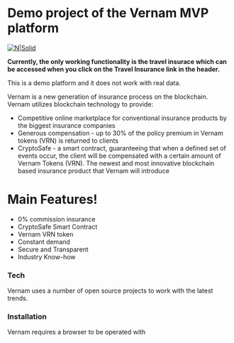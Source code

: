 # Demo project of the Vernam MVP platform

[![N|Solid](http://unboxico.com/upload/152248931710306_1521900836_001.jpg)](http://www.vernam.org)

**Currently, the only working functionality is the travel insurace which can be accessed when you click on the Travel Insurance link in the header.**

This is a demo platform and it does not work with real data.

Vernam is a new generation of insurance process on the blockchain. Vernam utilizes blockchain technology to provide:

  - Competitive online marketplace for conventional insurance products by the biggest insurance companies
  - Generous compensation - up to 30% of the policy premium in Vernam tokens (VRN) is returned to clients
  - CryptoSafe - a smart contract, guaranteeing that when a defined set of events occur, the client will be compensated with a certain amount of Vernam Tokens (VRN). The newest and most innovative blockchain based insurance product that Vernam will introduce 

# Main Features!

  - 0% commission insurance
  - CryptoSafe Smart Contract
  - Vernam VRN token
  - Constant demand
  - Secure and Transparent
  - Industry Know-how

### Tech
Vernam uses a number of open source projects to work with the latest trends.

### Installation
Vernam requires a browser to be operated with
